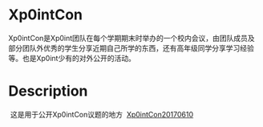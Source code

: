 # Xp0intCon

​	Xp0intCon是Xp0int团队在每个学期期末时举办的一个校内会议，由团队成员及部分团队外优秀的学生分享近期自己所学的东西，还有高年级同学分享学习经验等。也是Xp0int少有的对外公开的活动。

# Description
​	这是用于公开Xp0intCon议题的地方
​	[Xp0intCon20170610](https://github.com/Xp0int/Xp0intCon20170610/)





